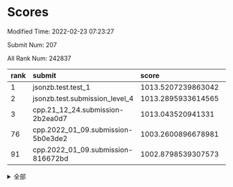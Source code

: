 # Scores

Modified Time: 2022-02-23 07:23:27

Submit Num: 207

All Rank Num: 242837

| rank |               submit               |       score        |       sigma        | pk_num |
| :--- | :--------------------------------- | :----------------- | :----------------- | :----- |
| 1    | jsonzb.test.test_1                 | 1013.5207239863042 | 0.8231626724463803 | 4690   |
| 2    | jsonzb.test.submission_level_4     | 1013.2895933614565 | 0.7913309337023701 | 4691   |
| 3    | cpp.21_12_24.submission-2b2ea0d7   | 1013.043520941331  | 0.8139142152223918 | 4689   |
| 76   | cpp.2022_01_09.submission-5b0e3de2 | 1003.2600896678981 | 0.7203628899775776 | 4691   |
| 91   | cpp.2022_01_09.submission-816672bd | 1002.8798539307573 | 0.7214483643909163 | 4694   |


<details>
<summary>全部</summary>

| rank |                 submit                 |       score        |       sigma        | pk_num |
| :--- | :------------------------------------- | :----------------- | :----------------- | :----- |
| 1    | jsonzb.test.test_1                     | 1013.5207239863042 | 0.8231626724463803 | 4690   |
| 2    | jsonzb.test.submission_level_4         | 1013.2895933614565 | 0.7913309337023701 | 4691   |
| 3    | cpp.21_12_24.submission-2b2ea0d7       | 1013.043520941331  | 0.8139142152223918 | 4689   |
| 4    | gobigger.level_3.submission_level_3_36 | 1011.5722214715905 | 0.7718631357598827 | 4693   |
| 5    | gobigger.level_3.submission_level_3_35 | 1011.3522952187963 | 0.7627826422163085 | 4697   |
| 6    | gobigger.level_3.submission_level_3_37 | 1011.2985028920634 | 0.7769953365612041 | 4688   |
| 7    | gobigger.level_3.submission_level_3_24 | 1011.1591630982331 | 0.7711666993438375 | 4688   |
| 8    | gobigger.level_3.submission_level_3_30 | 1011.0638425455751 | 0.8236451810560036 | 4691   |
| 9    | gobigger.level_3.submission_level_3_34 | 1011.05713733584   | 0.7823390502695182 | 4694   |
| 10   | gobigger.level_3.submission_level_3_7  | 1010.9806912215336 | 0.7542179871375022 | 4689   |
| 11   | gobigger.level_3.submission_level_3_3  | 1010.9364811936217 | 0.7554614584351879 | 4690   |
| 12   | gobigger.level_3.submission_level_3_16 | 1010.8875820675045 | 0.766565816134568  | 4693   |
| 13   | gobigger.level_3.submission_level_3_11 | 1010.874065808203  | 0.7804328310774787 | 4688   |
| 14   | gobigger.level_3.submission_level_3_6  | 1010.8730918562709 | 0.7621968851512589 | 4694   |
| 15   | gobigger.level_3.submission_level_3_5  | 1010.744611541872  | 0.771953619322775  | 4700   |
| 16   | gobigger.level_3.submission_level_3_22 | 1010.6400332175857 | 0.7619745712024037 | 4691   |
| 17   | gobigger.level_3.submission_level_3_13 | 1010.589366101752  | 0.7420531056226635 | 4688   |
| 18   | gobigger.level_3.submission_level_3_43 | 1010.545054904994  | 0.7657345196014455 | 4695   |
| 19   | gobigger.level_3.submission_level_3_14 | 1010.4786129397401 | 0.7665822855368852 | 4689   |
| 20   | gobigger.level_3.submission_level_3_41 | 1010.3910932681334 | 0.7903230033508435 | 4696   |
| 21   | gobigger.level_3.submission_level_3_20 | 1010.3466979731691 | 0.7488633769151175 | 4691   |
| 22   | gobigger.level_3.submission_level_3_47 | 1010.3033162448529 | 0.7687696548203953 | 4691   |
| 23   | gobigger.level_3.submission_level_3_32 | 1010.2290217501101 | 0.7415009240052552 | 4699   |
| 24   | gobigger.level_3.submission_level_3_48 | 1010.157048685063  | 0.7716037572808342 | 4686   |
| 25   | gobigger.level_3.submission_level_3_42 | 1010.0418213363889 | 0.7558518318819284 | 4692   |
| 26   | gobigger.level_3.submission_level_3_8  | 1010.0381621441078 | 0.7789504646779158 | 4690   |
| 27   | gobigger.level_3.submission_level_3_29 | 1010.0076727896989 | 0.7806290240224268 | 4687   |
| 28   | gobigger.level_3.submission_level_3_21 | 1009.9807024736696 | 0.7441474271927578 | 4690   |
| 29   | gobigger.level_3.submission_level_3_18 | 1009.9729242641004 | 0.7890277304358014 | 4696   |
| 30   | gobigger.level_3.submission_level_3_40 | 1009.884260987419  | 0.7633218145383032 | 4695   |
| 31   | gobigger.level_3.submission_level_3_4  | 1009.8004263075305 | 0.7482544044121368 | 4698   |
| 32   | gobigger.level_3.submission_level_3_19 | 1009.7953789335772 | 0.7627229787195936 | 4692   |
| 33   | gobigger.level_3.submission_level_3_25 | 1009.7500949939151 | 0.7563242115212745 | 4691   |
| 34   | gobigger.level_3.submission_level_3_1  | 1009.7397759839909 | 0.7390591047029966 | 4697   |
| 35   | gobigger.level_3.submission_level_3_15 | 1009.6848453673006 | 0.7635021309085042 | 4690   |
| 36   | gobigger.level_3.submission_level_3_26 | 1009.6534469359857 | 0.778486588274372  | 4693   |
| 37   | gobigger.level_3.submission_level_3_0  | 1009.6383653780413 | 0.7500543075898627 | 4694   |
| 38   | gobigger.level_3.submission_level_3_45 | 1009.6185480365506 | 0.7844789664973092 | 4688   |
| 39   | gobigger.level_3.submission_level_3_28 | 1009.5935073717247 | 0.7628462475065466 | 4691   |
| 40   | gobigger.level_3.submission_level_3_39 | 1009.5845088941409 | 0.7349624463860198 | 4694   |
| 41   | gobigger.level_3.submission_level_3_46 | 1009.5096252122538 | 0.7501228382135205 | 4688   |
| 42   | gobigger.level_3.submission_level_3_9  | 1009.3667274416485 | 0.7329066123406714 | 4695   |
| 43   | gobigger.level_3.submission_level_3_10 | 1009.3323237712289 | 0.7551167906698036 | 4697   |
| 44   | gobigger.level_3.submission_level_3_27 | 1009.2738811094493 | 0.7601846027289205 | 4694   |
| 45   | gobigger.level_3.submission_level_3_2  | 1009.1632033109332 | 0.7598413802049305 | 4694   |
| 46   | gobigger.level_3.submission_level_3_23 | 1009.1403582489453 | 0.7420737387678078 | 4692   |
| 47   | gobigger.level_3.submission_level_3_17 | 1009.0312816097021 | 0.7619568513475297 | 4695   |
| 48   | gobigger.level_3.submission_level_3_33 | 1008.8521951210897 | 0.7417283691579734 | 4696   |
| 49   | gobigger.level_3.submission_level_3_49 | 1008.6252875308281 | 0.7425428006379989 | 4690   |
| 50   | gobigger.level_3.submission_level_3_38 | 1008.6019250213374 | 0.7451968347546337 | 4691   |
| 51   | gobigger.level_3.submission_level_3_12 | 1008.3545769676962 | 0.7534002600798236 | 4688   |
| 52   | gobigger.level_3.submission_level_3_44 | 1008.1706565505328 | 0.7639283130086236 | 4697   |
| 53   | gobigger.level_3.submission_level_3_31 | 1008.0995609025404 | 0.7582487596797975 | 4694   |
| 54   | gobigger.level_1.submission_level_1_32 | 1005.3605669020604 | 0.7413486043543036 | 4692   |
| 55   | gobigger.level_1.submission_level_1_25 | 1004.9088960138529 | 0.7185766924769221 | 4698   |
| 56   | gobigger.level_1.submission_level_1_27 | 1004.6778683603989 | 0.7210790347335485 | 4689   |
| 57   | gobigger.level_1.submission_level_1_46 | 1004.4283501324882 | 0.7185096454303358 | 4695   |
| 58   | gobigger.level_1.submission_level_1_33 | 1004.200758878527  | 0.7081278272207387 | 4691   |
| 59   | gobigger.level_1.submission_level_1_26 | 1004.1991842327791 | 0.7065206647958905 | 4690   |
| 60   | gobigger.level_1.submission_level_1_5  | 1004.0837200973018 | 0.7287417242978633 | 4692   |
| 61   | gobigger.level_1.submission_level_1_0  | 1004.0679484328608 | 0.7186054948908434 | 4697   |
| 62   | gobigger.level_1.submission_level_1_6  | 1003.9845809753348 | 0.719208700091307  | 4697   |
| 63   | gobigger.level_1.submission_level_1_15 | 1003.9794181659735 | 0.7128269865772842 | 4690   |
| 64   | gobigger.level_1.submission_level_1_41 | 1003.9271147443238 | 0.722422651069965  | 4690   |
| 65   | gobigger.level_1.submission_level_1_13 | 1003.8964521539361 | 0.7130373908054262 | 4699   |
| 66   | gobigger.level_1.submission_level_1_48 | 1003.8172610371637 | 0.7176111752173766 | 4688   |
| 67   | gobigger.level_1.submission_level_1_37 | 1003.6555308973567 | 0.7332938261790599 | 4695   |
| 68   | gobigger.level_1.submission_level_1_49 | 1003.6444432892941 | 0.7141416480911542 | 4689   |
| 69   | gobigger.level_1.submission_level_1_20 | 1003.4885075993935 | 0.7069971963652334 | 4689   |
| 70   | gobigger.level_1.submission_level_1_14 | 1003.4571527030625 | 0.7269415785429929 | 4697   |
| 71   | gobigger.level_1.submission_level_1_7  | 1003.4200404972448 | 0.7241544470414345 | 4685   |
| 72   | gobigger.level_1.submission_level_1_34 | 1003.3402067180348 | 0.7184168452119726 | 4694   |
| 73   | gobigger.level_1.submission_level_1_4  | 1003.3189560676943 | 0.7136565997212893 | 4689   |
| 74   | gobigger.level_1.submission_level_1_1  | 1003.3104365534415 | 0.714978346650523  | 4697   |
| 75   | gobigger.level_1.submission_level_1_2  | 1003.2993875247428 | 0.7054931539942859 | 4694   |
| 76   | cpp.2022_01_09.submission-5b0e3de2     | 1003.2600896678981 | 0.7203628899775776 | 4691   |
| 77   | gobigger.level_1.submission_level_1_31 | 1003.2487396347376 | 0.7172029059277122 | 4687   |
| 78   | gobigger.level_1.submission_level_1_28 | 1003.2428349499825 | 0.7214882214553837 | 4691   |
| 79   | gobigger.level_1.submission_level_1_23 | 1003.2327900540766 | 0.7223261088041452 | 4686   |
| 80   | gobigger.level_1.submission_level_1_38 | 1003.1919847720505 | 0.7156293432404643 | 4693   |
| 81   | gobigger.level_1.submission_level_1_24 | 1003.0799536508149 | 0.7236791467239382 | 4689   |
| 82   | gobigger.level_1.submission_level_1_35 | 1003.0736231853585 | 0.7198058278212379 | 4693   |
| 83   | gobigger.level_1.submission_level_1_8  | 1003.0421544607987 | 0.7206340194060347 | 4686   |
| 84   | gobigger.level_1.submission_level_1_47 | 1002.9999123209246 | 0.7191033071458863 | 4693   |
| 85   | gobigger.level_1.submission_level_1_44 | 1002.9334003527766 | 0.7150966132267913 | 4688   |
| 86   | gobigger.level_1.submission_level_1_18 | 1002.924647055536  | 0.7248034770809519 | 4695   |
| 87   | gobigger.level_1.submission_level_1_9  | 1002.9202867532032 | 0.7287140091031612 | 4688   |
| 88   | gobigger.level_1.submission_level_1_21 | 1002.9198476788587 | 0.7087598715637    | 4689   |
| 89   | gobigger.level_1.submission_level_1_11 | 1002.909144731128  | 0.720624321091709  | 4690   |
| 90   | gobigger.level_1.submission_level_1_43 | 1002.8918201947828 | 0.7300326185190864 | 4693   |
| 91   | cpp.2022_01_09.submission-816672bd     | 1002.8798539307573 | 0.7214483643909163 | 4694   |
| 92   | gobigger.level_1.submission_level_1_36 | 1002.8450968858014 | 0.7190627265534004 | 4689   |
| 93   | gobigger.level_1.submission_level_1_40 | 1002.8121849136618 | 0.7123230726737164 | 4691   |
| 94   | gobigger.level_1.submission_level_1_29 | 1002.7889043593797 | 0.7012004729119318 | 4697   |
| 95   | gobigger.level_1.submission_level_1_12 | 1002.7351468078278 | 0.7149405202968467 | 4686   |
| 96   | gobigger.level_1.submission_level_1_30 | 1002.728911513272  | 0.7089104315097833 | 4695   |
| 97   | gobigger.level_1.submission_level_1_3  | 1002.6949498208422 | 0.7133876471282198 | 4688   |
| 98   | gobigger.level_1.submission_level_1_17 | 1002.6574302435967 | 0.7172932468386655 | 4695   |
| 99   | gobigger.level_1.submission_level_1_22 | 1002.5877640354572 | 0.7129845759529646 | 4694   |
| 100  | gobigger.level_1.submission_level_1_39 | 1002.3769960034086 | 0.7167824261916064 | 4692   |
| 101  | gobigger.level_1.submission_level_1_19 | 1002.3221849338294 | 0.710481330539188  | 4696   |
| 102  | gobigger.level_1.submission_level_1_16 | 1002.2219002272551 | 0.7156106558019526 | 4695   |
| 103  | gobigger.level_1.submission_level_1_45 | 1002.0018047358302 | 0.7148250442044236 | 4691   |
| 104  | gobigger.level_1.submission_level_1_42 | 1001.9549872483327 | 0.7119764524211528 | 4689   |
| 105  | gobigger.level_1.submission_level_1_10 | 1001.1605471412139 | 0.7060555600398498 | 4695   |
| 106  | gobigger.random.submission_random_8    | 997.559621018103   | 0.7298425903704348 | 4693   |
| 107  | gobigger.random.submission_random_11   | 997.4091390423047  | 0.6982992960847093 | 4689   |
| 108  | gobigger.random.submission_random_10   | 997.2119252050137  | 0.6985806550331853 | 4686   |
| 109  | gobigger.random.submission_random_23   | 997.1477984650211  | 0.7101237274249859 | 4695   |
| 110  | gobigger.random.submission_random_42   | 997.082192118372   | 0.7087640709574474 | 4684   |
| 111  | gobigger.random.submission_random_18   | 997.0114632719103  | 0.7052660485517408 | 4690   |
| 112  | gobigger.random.submission_random_27   | 996.8521470326152  | 0.7225625924924727 | 4696   |
| 113  | gobigger.random.submission_random_1    | 996.689248617319   | 0.7099329471347458 | 4697   |
| 114  | gobigger.random.submission_random_25   | 996.5613625800621  | 0.7068968784458817 | 4691   |
| 115  | gobigger.random.submission_random_29   | 996.4913050068152  | 0.6974036751806324 | 4692   |
| 116  | gobigger.random.submission_random_28   | 996.4800377599511  | 0.707330512587771  | 4697   |
| 117  | gobigger.random.submission_random_30   | 996.2820189521256  | 0.7054262720966574 | 4689   |
| 118  | gobigger.random.submission_random_12   | 996.2792991660054  | 0.715092873534937  | 4695   |
| 119  | gobigger.random.submission_random_46   | 996.2239135708925  | 0.7071473815061391 | 4695   |
| 120  | gobigger.random.submission_random_19   | 996.2168864663798  | 0.7134389311312115 | 4695   |
| 121  | gobigger.random.submission_random_14   | 996.2068746492446  | 0.7092603957134092 | 4691   |
| 122  | gobigger.random.submission_random_21   | 996.1768178956736  | 0.7150179642863168 | 4690   |
| 123  | gobigger.random.submission_random_43   | 996.1648010081442  | 0.7023065764637542 | 4694   |
| 124  | gobigger.random.submission_random_2    | 996.0996675158625  | 0.7061086988040284 | 4696   |
| 125  | gobigger.random.submission_random_3    | 996.0819938423041  | 0.7138552370343593 | 4690   |
| 126  | gobigger.random.submission_random_37   | 996.0661423668141  | 0.6973596851208576 | 4692   |
| 127  | gobigger.random.submission_random_16   | 996.0486990093158  | 0.7237572844508968 | 4695   |
| 128  | gobigger.random.submission_random_4    | 996.0214062351266  | 0.7080192549050494 | 4684   |
| 129  | gobigger.random.submission_random_48   | 996.0088068291892  | 0.7055323683207142 | 4691   |
| 130  | gobigger.random.submission_random_45   | 996.0071674191142  | 0.7111745627110748 | 4697   |
| 131  | gobigger.random.submission_random_38   | 995.9904416858953  | 0.7084719832402894 | 4689   |
| 132  | gobigger.random.submission_random_26   | 995.9208796850314  | 0.718988283762463  | 4692   |
| 133  | gobigger.random.submission_random_32   | 995.897132141183   | 0.721943366973131  | 4695   |
| 134  | gobigger.random.submission_random_24   | 995.8617368124542  | 0.7144092944040698 | 4693   |
| 135  | gobigger.random.submission_random_22   | 995.8616236911813  | 0.7090846212421528 | 4693   |
| 136  | gobigger.random.submission_random_9    | 995.856952115666   | 0.711330333731229  | 4693   |
| 137  | gobigger.random.submission_random_5    | 995.8415953509274  | 0.705775914811862  | 4698   |
| 138  | gobigger.random.submission_random_6    | 995.7995149376735  | 0.7010377255710792 | 4697   |
| 139  | gobigger.random.submission_random_0    | 995.7264294622552  | 0.7371712059835138 | 4692   |
| 140  | gobigger.random.submission_random_47   | 995.689246187079   | 0.7051936504456647 | 4690   |
| 141  | gobigger.random.submission_random_41   | 995.6775272321271  | 0.7200290428070957 | 4687   |
| 142  | gobigger.random.submission_random_7    | 995.614169286011   | 0.722454609226886  | 4697   |
| 143  | gobigger.random.submission_random_44   | 995.5483970893545  | 0.6884986229983173 | 4692   |
| 144  | gobigger.random.submission_random_17   | 995.4478779955258  | 0.6955598373105136 | 4699   |
| 145  | gobigger.random.submission_random_35   | 995.2305064481851  | 0.7141609016884028 | 4689   |
| 146  | gobigger.random.submission_random_20   | 995.201314851237   | 0.7215914109269848 | 4688   |
| 147  | gobigger.random.submission_random_49   | 995.1100606974894  | 0.7189704087483788 | 4690   |
| 148  | gobigger.random.submission_random_31   | 995.0995718632157  | 0.7037265378746719 | 4693   |
| 149  | gobigger.random.submission_random_36   | 994.9996950271336  | 0.7117550430668498 | 4693   |
| 150  | gobigger.random.submission_random_39   | 994.9274083400313  | 0.7233390711381739 | 4691   |
| 151  | gobigger.random.submission_random_33   | 994.9206614810743  | 0.7207716793226088 | 4692   |
| 152  | gobigger.random.submission_random_34   | 994.8468761604587  | 0.7093080769525505 | 4692   |
| 153  | gobigger.random.submission_random_13   | 994.8435454252648  | 0.7165016082201474 | 4692   |
| 154  | gobigger.random.submission_random_40   | 994.8120059599966  | 0.7199687386253679 | 4695   |
| 155  | gobigger.random.submission_random_15   | 994.8039269902202  | 0.7121115417592656 | 4693   |
| 156  | gobigger.level_2.submission_level_2_21 | 994.4618778394578  | 0.7217508833720203 | 4699   |
| 157  | gobigger.level_2.submission_level_2_33 | 994.2820928322988  | 0.73076128920371   | 4692   |
| 158  | gobigger.level_2.submission_level_2_29 | 993.6924946060814  | 0.7406088839884589 | 4693   |
| 159  | gobigger.level_2.submission_level_2_22 | 993.5844788558236  | 0.733623383513017  | 4694   |
| 160  | gobigger.level_2.submission_level_2_25 | 993.302541787486   | 0.7356728440698492 | 4692   |
| 161  | gobigger.level_2.submission_level_2_15 | 993.2087349586692  | 0.7465828191086898 | 4695   |
| 162  | gobigger.level_2.submission_level_2_32 | 993.0927630126564  | 0.7430657972601893 | 4695   |
| 163  | gobigger.level_2.submission_level_2_16 | 993.0868994042664  | 0.7413758846184358 | 4694   |
| 164  | gobigger.level_2.submission_level_2_36 | 993.0769445916893  | 0.7270715681597898 | 4694   |
| 165  | gobigger.level_2.submission_level_2_9  | 992.9279323779949  | 0.7402675657172059 | 4691   |
| 166  | gobigger.level_2.submission_level_2_42 | 992.8837871148819  | 0.7327250943694694 | 4693   |
| 167  | gobigger.level_2.submission_level_2_49 | 992.8757698894161  | 0.7305221100270878 | 4693   |
| 168  | gobigger.level_2.submission_level_2_14 | 992.7580047407415  | 0.7309688040835228 | 4693   |
| 169  | gobigger.level_2.submission_level_2_10 | 992.6879260261657  | 0.7605431049844941 | 4692   |
| 170  | gobigger.level_2.submission_level_2_20 | 992.682555872613   | 0.7501972431056193 | 4698   |
| 171  | gobigger.level_2.submission_level_2_4  | 992.6012190473152  | 0.7388296881283006 | 4688   |
| 172  | gobigger.level_2.submission_level_2_43 | 992.5887802623818  | 0.740694351971237  | 4694   |
| 173  | gobigger.level_2.submission_level_2_12 | 992.5779667667528  | 0.751676460825028  | 4694   |
| 174  | gobigger.level_2.submission_level_2_27 | 992.5665311286816  | 0.750089107094981  | 4694   |
| 175  | gobigger.level_2.submission_level_2_48 | 992.5624565659413  | 0.7554452171734679 | 4694   |
| 176  | gobigger.level_2.submission_level_2_41 | 992.4934573240953  | 0.7517064386499417 | 4693   |
| 177  | gobigger.level_2.submission_level_2_3  | 992.4663539332624  | 0.760414461320955  | 4695   |
| 178  | gobigger.level_2.submission_level_2_34 | 992.4283079747007  | 0.7269923216919805 | 4695   |
| 179  | gobigger.level_2.submission_level_2_23 | 992.2589263515125  | 0.7578192626868738 | 4691   |
| 180  | gobigger.level_2.submission_level_2_35 | 992.1951313528601  | 0.7461377848208406 | 4691   |
| 181  | gobigger.level_2.submission_level_2_6  | 992.1349299933238  | 0.7468246524158415 | 4690   |
| 182  | gobigger.level_2.submission_level_2_46 | 992.0006426507879  | 0.7545911330587793 | 4698   |
| 183  | gobigger.level_2.submission_level_2_7  | 991.9821017845792  | 0.7467235822322601 | 4696   |
| 184  | gobigger.level_2.submission_level_2_1  | 991.8948623441     | 0.7204837177767957 | 4693   |
| 185  | gobigger.level_2.submission_level_2_5  | 991.8912528051603  | 0.750595067438277  | 4697   |
| 186  | gobigger.level_2.submission_level_2_0  | 991.7754914253948  | 0.7453971501883347 | 4694   |
| 187  | gobigger.level_2.submission_level_2_17 | 991.7420574997957  | 0.7383119952175299 | 4688   |
| 188  | gobigger.level_2.submission_level_2_28 | 991.735265304524   | 0.7456111946953126 | 4693   |
| 189  | gobigger.level_2.submission_level_2_11 | 991.6757816505472  | 0.7344976074336469 | 4693   |
| 190  | gobigger.level_2.submission_level_2_40 | 991.6612900338661  | 0.7743039850568567 | 4695   |
| 191  | gobigger.level_2.submission_level_2_38 | 991.643556753046   | 0.7516896838794204 | 4688   |
| 192  | gobigger.level_2.submission_level_2_30 | 991.5958099173296  | 0.7509876340881895 | 4695   |
| 193  | gobigger.level_2.submission_level_2_19 | 991.5516147789159  | 0.7421692506304912 | 4692   |
| 194  | gobigger.level_2.submission_level_2_45 | 991.5234749326542  | 0.7490344323620716 | 4695   |
| 195  | gobigger.level_2.submission_level_2_26 | 991.3615401440644  | 0.7561296134493162 | 4693   |
| 196  | gobigger.level_2.submission_level_2_31 | 991.3515335497581  | 0.7516172050247654 | 4695   |
| 197  | gobigger.level_2.submission_level_2_24 | 991.2922669262242  | 0.7464991006037663 | 4694   |
| 198  | gobigger.level_2.submission_level_2_2  | 991.1647191956675  | 0.7370167826657497 | 4691   |
| 199  | gobigger.level_2.submission_level_2_39 | 991.0952665233427  | 0.7533857062543041 | 4694   |
| 200  | gobigger.level_2.submission_level_2_18 | 991.0250001305376  | 0.753142344652648  | 4695   |
| 201  | gobigger.level_2.submission_level_2_8  | 991.0040317186684  | 0.7478352065565843 | 4693   |
| 202  | gobigger.level_2.submission_level_2_37 | 990.9239001606585  | 0.7550718406472379 | 4697   |
| 203  | gobigger.level_2.submission_level_2_47 | 990.6139464356376  | 0.744473829588405  | 4695   |
| 204  | gobigger.level_2.submission_level_2_13 | 990.5536649798102  | 0.762123768053635  | 4692   |
| 205  | gobigger.level_2.submission_level_2_44 | 990.0673694916712  | 0.7530874184580589 | 4694   |
| 206  | gobigger.none.submission_none_0        | 977.3827610221093  | 1.2483921406751066 | 4694   |
| 207  | gobigger.none.submission_none_1        | 976.4235883567288  | 1.4189476183744971 | 4695   |

</details>